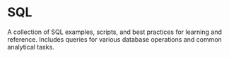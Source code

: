 # SQL
A collection of SQL examples, scripts, and best practices for learning and reference. Includes queries for various database operations and common analytical tasks.
